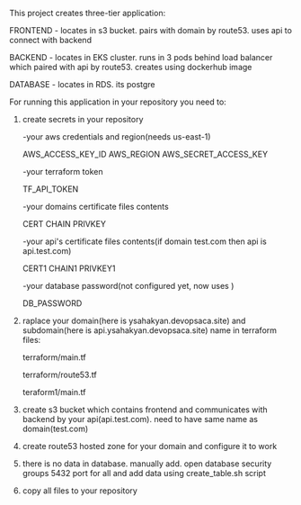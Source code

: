 This project creates three-tier application:

FRONTEND - locates in s3 bucket. pairs with domain by route53. uses api to connect with backend

BACKEND - locates in EKS cluster. runs in 3 pods behind load balancer which paired with api by route53. creates using dockerhub image

DATABASE - locates in RDS. its postgre


For running this application in your repository you need to:

1) create secrets in your repository

   -your aws credentials and region(needs us-east-1)

   AWS_ACCESS_KEY_ID
   AWS_REGION
   AWS_SECRET_ACCESS_KEY

   -your terraform token

   TF_API_TOKEN

   -your domains certificate files contents
   
   CERT
   CHAIN
   PRIVKEY

   -your api's certificate files contents(if domain test.com then api is api.test.com)
   
   CERT1
   CHAIN1
   PRIVKEY1

   -your database password(not configured yet, now uses )

   DB_PASSWORD
   

3) raplace your domain(here is ysahakyan.devopsaca.site) and subdomain(here is api.ysahakyan.devopsaca.site) name in terraform files:

   terraform/main.tf
   
   terraform/route53.tf
   
   teraform1/main.tf

4) create s3 bucket which contains frontend and communicates with backend by your api(api.test.com). need to have same name as domain(test.com)

5) create route53 hosted zone for your domain and configure it to work

6) there is no data in database. manually add. open database security groups 5432 port for all and add data using create_table.sh script 

7) copy all files to your repository
